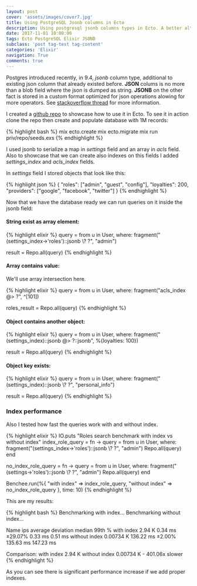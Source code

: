 ```yaml
---
layout: post
cover: 'assets/images/cover7.jpg'
title: Using PostgreSQL Jsonb columns in Ecto
description: Using postgresql jsonb columns types in Ecto. A better alternative to mongodb.
date: 2017-11-01 10:00:00
tags: Ecto PostgreSQL Elixir JSONB
subclass: 'post tag-test tag-content'
categories: 'Elixir'
navigation: True
comments: true
---
```


Postgres introduced recently, in 9.4, _jsonb_ column type, additional to existing json column that already existed before. **JSON** colums is no more than a blob field where the json is dumped as string. **JSONB** on the other fact is stored in a custom format optimized for json operations alowing for more operators. See [stackoverflow thread](https://stackoverflow.com/questions/39637370/difference-between-json-and-jsonb-in-postgres) for more information.

I created a [github repo](https://github.com/silviurosu/ecto-jsonb-example) to showcase how to use it in Ecto. To see it in action clone the repo then create and populate database with 1M records:

{% highlight bash %}
mix ecto.create
mix ecto.migrate
mix run priv/repo/seeds.exs
{% endhighlight %}

I used jsonb to serialize a map in _settings_ field and an array in _acls_ field. Also to showcase that we can create also indexes on this fields I added _settings_index_ and _acls_index_ fields.

In _settings_ field I stored objects that look like this:

{% highlight json %}
{
  "roles": ["admin", "guest", "config"],
  "loyalties": 200,
  "providers": ["google", "facebook", "twitter"]
}
{% endhighlight %}

Now that we have the database ready we can run queries on it inside the jsonb field:

#### String exist as array element:

{% highlight elixir %}
query = from u in User,
        where: fragment("(settings_index->'roles')::jsonb \\? ?", "admin")

result = Repo.all(query)
{% endhighlight %}

#### Array contains value:

We'll use array intersection here.

{% highlight elixir %}
query = from u in User,
        where: fragment("acls_index @> ?", ^[101])

roles_result = Repo.all(query)
{% endhighlight %}

#### Object contains another object:

{% highlight elixir %}
query = from u in User,
        where: fragment("(settings_index)::jsonb @> ?::jsonb", %{loyalties: 100})

result = Repo.all(query)
{% endhighlight %}


#### Object key exists:

{% highlight elixir %}
query = from u in User,
        where: fragment("(settings_index)::jsonb \\? ?", "personal_info")

result = Repo.all(query)
{% endhighlight %}

### Index performance

Also I tested how fast the queries work with and without index.

{% highlight elixir %}
IO.puts "Roles search benchmark with index vs without index"
index_role_query = fn ->
  query = from u in User,
          where: fragment("(settings_index->'roles')::jsonb \\? ?", "admin")
  Repo.all(query)
end

no_index_role_query = fn ->
  query = from u in User,
          where: fragment("(settings->'roles')::jsonb \\? ?", "admin")
  Repo.all(query)
end

Benchee.run(%{
  "with index"    => index_role_query,
  "without index" => no_index_role_query
}, time: 10)
{% endhighlight %}

This are my results:

{% highlight bash %}
Benchmarking with index...
Benchmarking without index...

Name                    ips        average  deviation         median         99th %
with index           2.94 K        0.34 ms    ±29.07%        0.33 ms        0.51 ms
without index     0.00734 K      136.22 ms     ±2.00%      135.63 ms      147.23 ms

Comparison:
with index           2.94 K
without index     0.00734 K - 401.06x slower
{% endhighlight %}

As you can see there is significant performance increase if we add proper indexes.
